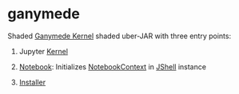 ganymede
========

Shaded [Ganymede Kernel] shaded uber-JAR with three entry points:

1. Jupyter [Kernel]

2. [Notebook]: Initializes [NotebookContext] in [JShell] instance

3. [Installer][Install]


[Ganymede Kernel]: ..

[Install]: https://allen-ball.github.io/ganymede/ganymede/install/Install.html
[Kernel]: https://allen-ball.github.io/ganymede/ganymede/kernel/Kernel.html
[NotebookContext]: https://allen-ball.github.io/ganymede/ganymede/notebook/NotebookContext.html
[Notebook]: https://allen-ball.github.io/ganymede/ganymede/notebook/Notebook.html

[JShell]: https://docs.oracle.com/en/java/javase/11/docs/api/jdk.jshell/jdk/jshell/JShell.html?is-external=true
